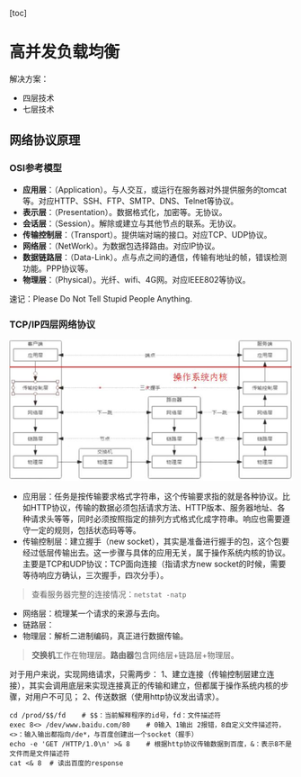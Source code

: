 [toc]

# 高并发负载均衡

解决方案：
- 四层技术
- 七层技术

## 网络协议原理

### OSI参考模型

- **应用层**：（Application）。与人交互，或运行在服务器对外提供服务的tomcat等。对应HTTP、SSH、FTP、SMTP、DNS、Telnet等协议。
- **表示层**：（Presentation）。数据格式化，加密等。无协议。
- **会话层**：（Session）。解除或建立与其他节点的联系。无协议。
- **传输控制层**：（Transport）。提供端对端的接口。对应TCP、UDP协议。
- **网络层**：（NetWork）。为数据包选择路由。对应IP协议。
- **数据链路层**：（Data-Link）。点与点之间的通信，传输有地址的帧，错误检测功能。PPP协议等。
- **物理层**：（Physical）。光纤、wifi、4G网。对应IEEE802等协议。

速记：Please Do Not Tell Stupid People Anything.

### TCP/IP四层网络协议

![TCP-IP四层网络协议](TCP-IP四层网络协议.jpg)

- 应用层：任务是按传输要求格式字符串，这个传输要求指的就是各种协议。比如HTTP协议，传输的数据必须包括请求方法、HTTP版本、服务器地址、各种请求头等等，同时必须按照指定的排列方式格式化成字符串。响应也需要遵守一定的规则，包括状态码等等。
- 传输控制层：建立握手（new socket），其实是准备进行握手的包，这个包要经过低层传输出去。这一步骤与具体的应用无关，属于操作系统内核的协议。主要是TCP和UDP协议：TCP面向连接（指请求方new socket的时候，需要等待响应方确认，三次握手，四次分手）。
> 查看服务器完整的连接情况：`netstat -natp`

- 网络层：梳理某一个请求的来源与去向。
- 链路层：
- 物理层：解析二进制编码，真正进行数据传输。
> **交换机**工作在物理层。**路由器**包含网络层+链路层+物理层。

对于用户来说，实现网络请求，只需两步：
1、建立连接（传输控制层建立连接），其实会调用底层来实现连接真正的传输和建立，但都属于操作系统内核的步骤，对用户不可见；
2、传送数据（使用http协议发出请求）。
```shell
cd /prod/$$/fd    # $$：当前解释程序的id号，fd：文件描述符
exec 8<> /dev/www.baidu.com/80    # 0输入 1输出 2报错，8自定义文件描述符，<>：输入输出都指向/de*，与百度创建出一个socket（握手）
echo -e 'GET /HTTP/1.0\n' >& 8    # 根据http协议传输数据到百度，&：表示8不是文件而是文件描述符
cat <& 8  # 读出百度的response
```

